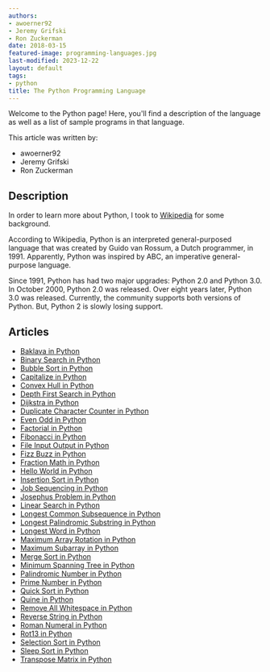 ```yaml
---
authors:
- awoerner92
- Jeremy Grifski
- Ron Zuckerman
date: 2018-03-15
featured-image: programming-languages.jpg
last-modified: 2023-12-22
layout: default
tags:
- python
title: The Python Programming Language
---
```


Welcome to the Python page! Here, you'll find a description of the language as well as a list of sample programs in that language.

This article was written by:

- awoerner92
- Jeremy Grifski
- Ron Zuckerman

## Description

In order to learn more about Python, I took to [Wikipedia][1] for some background.

According to Wikipedia, Python is an interpreted general-purposed language that was created by Guido van Rossum, 
a Dutch programmer, in 1991. Apparently, Python was inspired by ABC, an imperative general-purpose language.

Since 1991, Python has had two major upgrades: Python 2.0 and Python 3.0. In October 2000, Python 2.0 was released. 
Over eight years later, Python 3.0 was released. Currently, the community supports both versions of Python. 
But, Python 2 is slowly losing support.

[1]: https://en.wikipedia.org/wiki/Python_(programming_language)


## Articles

- [Baklava in Python](https://sampleprograms.io/projects/baklava/python)
- [Binary Search in Python](https://sampleprograms.io/projects/binary-search/python)
- [Bubble Sort in Python](https://sampleprograms.io/projects/bubble-sort/python)
- [Capitalize in Python](https://sampleprograms.io/projects/capitalize/python)
- [Convex Hull in Python](https://sampleprograms.io/projects/convex-hull/python)
- [Depth First Search in Python](https://sampleprograms.io/projects/depth-first-search/python)
- [Dijkstra in Python](https://sampleprograms.io/projects/dijkstra/python)
- [Duplicate Character Counter in Python](https://sampleprograms.io/projects/duplicate-character-counter/python)
- [Even Odd in Python](https://sampleprograms.io/projects/even-odd/python)
- [Factorial in Python](https://sampleprograms.io/projects/factorial/python)
- [Fibonacci in Python](https://sampleprograms.io/projects/fibonacci/python)
- [File Input Output in Python](https://sampleprograms.io/projects/file-input-output/python)
- [Fizz Buzz in Python](https://sampleprograms.io/projects/fizz-buzz/python)
- [Fraction Math in Python](https://sampleprograms.io/projects/fraction-math/python)
- [Hello World in Python](https://sampleprograms.io/projects/hello-world/python)
- [Insertion Sort in Python](https://sampleprograms.io/projects/insertion-sort/python)
- [Job Sequencing in Python](https://sampleprograms.io/projects/job-sequencing/python)
- [Josephus Problem in Python](https://sampleprograms.io/projects/josephus-problem/python)
- [Linear Search in Python](https://sampleprograms.io/projects/linear-search/python)
- [Longest Common Subsequence in Python](https://sampleprograms.io/projects/longest-common-subsequence/python)
- [Longest Palindromic Substring in Python](https://sampleprograms.io/projects/longest-palindromic-substring/python)
- [Longest Word in Python](https://sampleprograms.io/projects/longest-word/python)
- [Maximum Array Rotation in Python](https://sampleprograms.io/projects/maximum-array-rotation/python)
- [Maximum Subarray in Python](https://sampleprograms.io/projects/maximum-subarray/python)
- [Merge Sort in Python](https://sampleprograms.io/projects/merge-sort/python)
- [Minimum Spanning Tree in Python](https://sampleprograms.io/projects/minimum-spanning-tree/python)
- [Palindromic Number in Python](https://sampleprograms.io/projects/palindromic-number/python)
- [Prime Number in Python](https://sampleprograms.io/projects/prime-number/python)
- [Quick Sort in Python](https://sampleprograms.io/projects/quick-sort/python)
- [Quine in Python](https://sampleprograms.io/projects/quine/python)
- [Remove All Whitespace in Python](https://sampleprograms.io/projects/remove-all-whitespace/python)
- [Reverse String in Python](https://sampleprograms.io/projects/reverse-string/python)
- [Roman Numeral in Python](https://sampleprograms.io/projects/roman-numeral/python)
- [Rot13 in Python](https://sampleprograms.io/projects/rot13/python)
- [Selection Sort in Python](https://sampleprograms.io/projects/selection-sort/python)
- [Sleep Sort in Python](https://sampleprograms.io/projects/sleep-sort/python)
- [Transpose Matrix in Python](https://sampleprograms.io/projects/transpose-matrix/python)